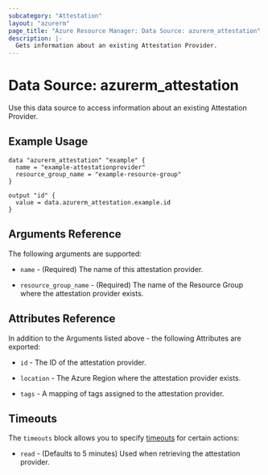 ```yaml
---
subcategory: "Attestation"
layout: "azurerm"
page_title: "Azure Resource Manager: Data Source: azurerm_attestation"
description: |-
  Gets information about an existing Attestation Provider.
---
```


# Data Source: azurerm_attestation

Use this data source to access information about an existing Attestation Provider.

## Example Usage

```hcl
data "azurerm_attestation" "example" {
  name = "example-attestationprovider"
  resource_group_name = "example-resource-group"
}

output "id" {
  value = data.azurerm_attestation.example.id
}
```

## Arguments Reference

The following arguments are supported:

* `name` - (Required) The name of this attestation provider.

* `resource_group_name` - (Required) The name of the Resource Group where the attestation provider exists.

## Attributes Reference

In addition to the Arguments listed above - the following Attributes are exported: 

* `id` - The ID of the attestation provider.

* `location` - The Azure Region where the attestation provider exists.

* `tags` - A mapping of tags assigned to the attestation provider.

## Timeouts

The `timeouts` block allows you to specify [timeouts](https://www.terraform.io/docs/configuration/resources.html#timeouts) for certain actions:

* `read` - (Defaults to 5 minutes) Used when retrieving the attestation provider.
